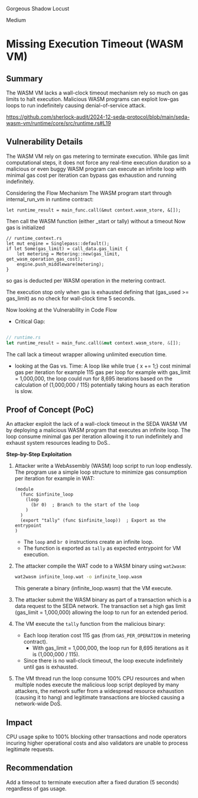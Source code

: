 Gorgeous Shadow Locust

Medium

# Missing Execution Timeout (WASM VM)



## Summary
The WASM VM lacks a wall-clock timeout mechanism rely so much on gas limits to halt execution. Malicious WASM programs can exploit low-gas loops to run indefinitely causing denial-of-service attack.

https://github.com/sherlock-audit/2024-12-seda-protocol/blob/main/seda-wasm-vm/runtime/core/src/runtime.rs#L19


## Vulnerability Details 
The WASM VM rely on gas metering to terminate execution. While gas limit computational steps, it does not force any real-time execution duration so a malicious or even buggy WASM program can execute an infinite loop with minimal gas cost per iteration can bypass gas exhaustion and running indefinitely.

Considering the Flow Mechanism
The WASM program start through internal_run_vm in runtime contract:
```solidity 
let runtime_result = main_func.call(&mut context.wasm_store, &[]);  
```

Then call the WASM function (either _start or tally) without a timeout 
Now gas is initialized 
```solidity
// runtime_context.rs  
let mut engine = Singlepass::default();  
if let Some(gas_limit) = call_data.gas_limit {  
    let metering = Metering::new(gas_limit, get_wasm_operation_gas_cost);  
    engine.push_middleware(metering);  
}  
```
so gas is deducted per WASM operation in the metering contract.

The execution stop only when gas is exhausted defining that  (gas_used >= gas_limit) as no check for wall-clock time 5 seconds.

Now looking at the Vulnerability in Code Flow
- Critical Gap:

```rust

// runtime.rs  
let runtime_result = main_func.call(&mut context.wasm_store, &[]);
```  
The call lack a timeout wrapper allowing unlimited execution time.
- looking at the Gas vs. Time:
A loop like while true { x += 1;} cost minimal gas per iteration for example 115 gas per loop for example with gas_limit = 1,000,000, the loop could run for 8,695 iterations based on the calculation of (1,000,000 / 115) potentially taking hours as each iteration is slow.

## Proof of Concept (PoC)  
An attacker exploit the lack of a wall-clock timeout in the SEDA WASM VM by deploying a malicious WASM program that executes an infinite loop. The loop consume minimal gas per iteration allowing it to run indefinitely and exhaust system resources leading to DoS..

**Step-by-Step Exploitation**

1. Attacker write a WebAssembly (WASM) loop script  to run loop endlessly. The program use a simple loop structure to minimize gas consumption per iteration for example in WAT:
   ```wat
   (module
     (func $infinite_loop
       (loop
         (br 0)  ; Branch to the start of the loop
       )
     )
     (export "tally" (func $infinite_loop))  ; Export as the entrypoint
   )
   ```  
   - The `loop` and `br 0` instructions create an infinite loop.  
   - The function is exported as `tally` as expected entrypoint for VM execution.

2. The attacker compile the WAT code to a WASM binary using `wat2wasm`:  
   ```bash
   wat2wasm infinite_loop.wat -o infinite_loop.wasm
   ```  
   This generate a binary (infinite_loop.wasm) that the VM execute.

3. The attacker submit the WASM binary as part of a transaction which is a data request to the SEDA network. The transaction set a high gas limit (gas_limit = 1,000,000) allowing the loop to run for an extended period.

4. The VM execute the `tally` function from the malicious binary:  
   - Each loop iteration cost 115 gas (from `GAS_PER_OPERATION` in metering contract).  
     - With gas_limit = 1,000,000, the loop run for 8,695 iterations as it is (1,000,000 / 115).  
   - Since there is no wall-clock timeout, the loop execute indefinitely until gas is exhausted.  

5. The VM thread run the loop consume 100% CPU resources and when multiple nodes execute the malicious loop script deployed by many attackers,  the network suffer from a widespread resource exhaustion (causing it to hang) and legitimate transactions are blocked causing a network-wide DoS.


## **Impact**  
CPU usage  spike to 100% blocking other transactions and node operators incuring higher operational costs and also validators are unable to process legitimate requests.






## **Recommendation**  
Add a timeout to terminate execution after a fixed duration (5 seconds) regardless of gas usage.   





